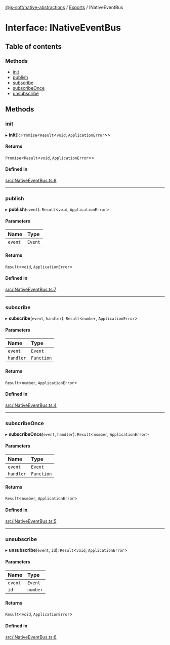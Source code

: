 [@js-soft/native-abstractions](../README.md) / [Exports](../modules.md) / INativeEventBus

# Interface: INativeEventBus

## Table of contents

### Methods

- [init](INativeEventBus.md#init)
- [publish](INativeEventBus.md#publish)
- [subscribe](INativeEventBus.md#subscribe)
- [subscribeOnce](INativeEventBus.md#subscribeonce)
- [unsubscribe](INativeEventBus.md#unsubscribe)

## Methods

### init

▸ **init**(): `Promise`<`Result`<`void`, `ApplicationError`\>\>

#### Returns

`Promise`<`Result`<`void`, `ApplicationError`\>\>

#### Defined in

[src/INativeEventBus.ts:8](https://github.com/js-soft/ts-native-access/blob/93dbc36/packages/abstractions/src/INativeEventBus.ts#L8)

___

### publish

▸ **publish**(`event`): `Result`<`void`, `ApplicationError`\>

#### Parameters

| Name | Type |
| :------ | :------ |
| `event` | `Event` |

#### Returns

`Result`<`void`, `ApplicationError`\>

#### Defined in

[src/INativeEventBus.ts:7](https://github.com/js-soft/ts-native-access/blob/93dbc36/packages/abstractions/src/INativeEventBus.ts#L7)

___

### subscribe

▸ **subscribe**(`event`, `handler`): `Result`<`number`, `ApplicationError`\>

#### Parameters

| Name | Type |
| :------ | :------ |
| `event` | `Event` |
| `handler` | `Function` |

#### Returns

`Result`<`number`, `ApplicationError`\>

#### Defined in

[src/INativeEventBus.ts:4](https://github.com/js-soft/ts-native-access/blob/93dbc36/packages/abstractions/src/INativeEventBus.ts#L4)

___

### subscribeOnce

▸ **subscribeOnce**(`event`, `handler`): `Result`<`number`, `ApplicationError`\>

#### Parameters

| Name | Type |
| :------ | :------ |
| `event` | `Event` |
| `handler` | `Function` |

#### Returns

`Result`<`number`, `ApplicationError`\>

#### Defined in

[src/INativeEventBus.ts:5](https://github.com/js-soft/ts-native-access/blob/93dbc36/packages/abstractions/src/INativeEventBus.ts#L5)

___

### unsubscribe

▸ **unsubscribe**(`event`, `id`): `Result`<`void`, `ApplicationError`\>

#### Parameters

| Name | Type |
| :------ | :------ |
| `event` | `Event` |
| `id` | `number` |

#### Returns

`Result`<`void`, `ApplicationError`\>

#### Defined in

[src/INativeEventBus.ts:6](https://github.com/js-soft/ts-native-access/blob/93dbc36/packages/abstractions/src/INativeEventBus.ts#L6)
